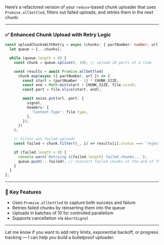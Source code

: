 Here’s a refactored version of your `reduce`-based chunk uploader that uses `Promise.allSettled`, filters out failed uploads, and retries them in the next chunk:

---

### ✅ Enhanced Chunk Upload with Retry Logic

```ts
const uploadChunksWithRetry = async (chunks: { partNumber: number; url: string }[], file: File, CHUNK_SIZE: number, signal: AbortSignal) => {
  let queue = [...chunks];

  while (queue.length > 0) {
    const chunk = queue.splice(0, 10); // upload 10 parts at a time

    const results = await Promise.allSettled(
      chunk.map(async ({ partNumber, url }) => {
        const start = (partNumber - 1) * CHUNK_SIZE;
        const end = Math.min(start + CHUNK_SIZE, file.size);
        const part = file.slice(start, end);

        await axios.put(url, part, {
          signal,
          headers: {
            'Content-Type': file.type,
          },
        });
      })
    );

    // Filter out failed uploads
    const failed = chunk.filter((_, i) => results[i].status === 'rejected');

    if (failed.length > 0) {
      console.warn(`Retrying ${failed.length} failed chunks...`);
      queue.push(...failed); // reinsert failed chunks at the end of the queue
    }
  }
};
```

---

### 🧠 Key Features

- Uses `Promise.allSettled` to capture both success and failure
- Retries failed chunks by reinserting them into the queue
- Uploads in batches of 10 for controlled parallelism
- Supports cancellation via `AbortSignal`

---

Let me know if you want to add retry limits, exponential backoff, or progress tracking — I can help you build a bulletproof uploader.
